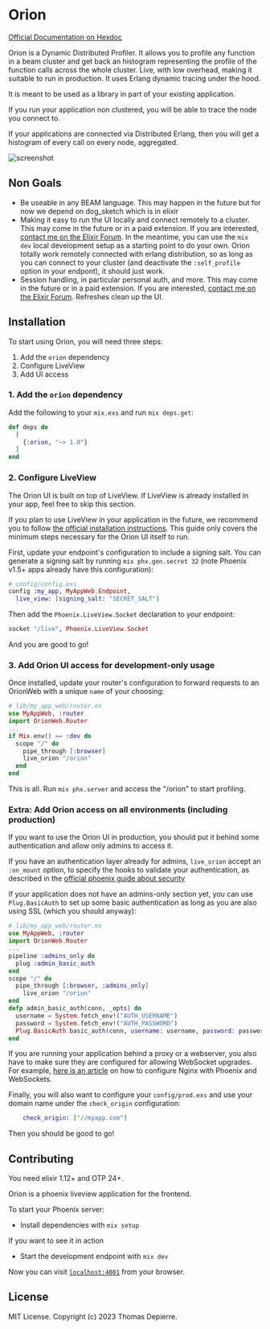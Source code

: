 # Orion

[Official Documentation on Hexdoc](https://hexdocs.pm/orion/Orion.html)
<!-- MDOC !-->

Orion is a Dynamic Distributed Profiler. It allows you to profile any function
in a beam cluster and get back an histogram representing the profile of the
function calls across the whole cluster. Live, with low overhead, making it
suitable to run in production. It uses Erlang dynamic tracing under the hood.

It is meant to be used as a library in part of your existing application.

If you run your application non clustered, you will be able to trace the node
you connect to.

If your applications are connected via Distributed Erlang, then you will get
a histogram of every call on every node, aggregated.

![screenshot](https://github.com/LivewareProblems/Orion/raw/main/screenshot.png)

## Non Goals

- Be useable in any BEAM language. This may happen in the future but for now we
  depend on dog_sketch which is in elixir
- Making it easy to run the UI locally and connect remotely to a cluster. This
  may come in the future or in a paid extension. If you are interested, [contact
  me on the Elixir Forum](https://elixirforum.com/u/dianaolympos/summary). In
  the meantime, you can use the `mix dev` local development setup as a starting
  point to do your own. Orion totally work remotely connected with erlang
  distribution, so as long as you can connect to your cluster (and deactivate
  the `:self_profile` option in your endpont), it should just work.
- Session handling, in particular personal auth, and more. This may come in the
  future or in a paid extension. If you are interested, [contact me on the
  Elixir Forum](https://elixirforum.com/u/dianaolympos/summary). Refreshes clean
  up the UI.

## Installation

To start using Orion, you will need three steps:

1. Add the `orion` dependency
2. Configure LiveView
3. Add UI access

### 1. Add the `orion` dependency

Add the following to your `mix.exs` and run `mix deps.get`:

```elixir
def deps do
  [
    {:orion, "~> 1.0"}
  ]
end
```

### 2. Configure LiveView

The Orion UI is built on top of LiveView. If LiveView is already installed in
your app, feel free to skip this section.

If you plan to use LiveView in your application in the future, we recommend you
to follow [the official installation
instructions](https://hexdocs.pm/phoenix_live_view/installation.html). This
guide only covers the minimum steps necessary for the Orion UI itself to run.

First, update your endpoint's configuration to include a signing salt. You can
generate a signing salt by running `mix phx.gen.secret 32` (note Phoenix v1.5+
apps already have this configuration):

```elixir
# config/config.exs
config :my_app, MyAppWeb.Endpoint,
  live_view: [signing_salt: "SECRET_SALT"]
```

Then add the `Phoenix.LiveView.Socket` declaration to your endpoint:

```elixir
socket "/live", Phoenix.LiveView.Socket
```

And you are good to go!

### 3. Add Orion UI access for development-only usage

Once installed, update your router's configuration to forward requests to an
OrionWeb with a unique `name` of your choosing:

```elixir
# lib/my_app_web/router.ex
use MyAppWeb, :router
import OrionWeb.Router
...
if Mix.env() == :dev do
  scope "/" do
    pipe_through [:browser]
    live_orion "/orion"
  end
end
```

This is all. Run `mix phx.server` and access the "/orion" to start profiling.

### Extra: Add Orion access on all environments (including production)

If you want to use the Orion UI in production, you should put it behind some
authentication and allow only admins to access it.

If you have an authentication layer already for admins, `live_orion` accept an
`:on_mount` option, to specify the hooks to validate your authentication, as
described in the [official phoenix guide about
security](https://hexdocs.pm/phoenix_live_view/security-model.html#mounting-considerations)

If your application does not have an admins-only section yet, you can use
`Plug.BasicAuth` to set up some basic authentication as long as you are also
using SSL (which you should anyway):

```elixir
# lib/my_app_web/router.ex
use MyAppWeb, :router
import OrionWeb.Router
...
pipeline :admins_only do
  plug :admin_basic_auth
end
scope "/" do
  pipe_through [:browser, :admins_only]
    live_orion "/orion"
end
defp admin_basic_auth(conn, _opts) do
  username = System.fetch_env!("AUTH_USERNAME")
  password = System.fetch_env!("AUTH_PASSWORD")
  Plug.BasicAuth.basic_auth(conn, username: username, password: password)
end
```

If you are running your application behind a proxy or a webserver, you also have
to make sure they are configured for allowing WebSocket upgrades. For example,
[here is an
article](https://web.archive.org/web/20171104012240/https://dennisreimann.de/articles/phoenix-nginx-config.html)
on how to configure Nginx with Phoenix and WebSockets.

Finally, you will also want to configure your `config/prod.exs` and use your
domain name under the `check_origin` configuration:

```elixir
    check_origin: ["//myapp.com"]
```

Then you should be good to go!

<!-- MDOC !-->

## Contributing

You need elixir 1.12+ and OTP 24+.

Orion is a phoenix liveview application for the frontend.

To start your Phoenix server:

- Install dependencies with `mix setup`

If you want to see it in action

- Start the development endpoint with `mix dev`

Now you can visit [`localhost:4001`](http://localhost:4001) from your browser.

## License

MIT License. Copyright (c) 2023 Thomas Depierre.
